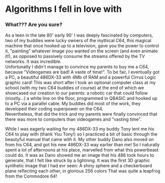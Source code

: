 # Algorithms I fell in love with
### What??? Are you sure?
As a teen in the late 80' early 90' I was deeply fascinated by computers, two of my buddies were lucky owners of the mythical C64, this magical machine that once hooked up to a television, gave you the power to control it, "painting" whatever image you wanted on the screen (and even animate it!), as opposed to passively consume the streams offered by the TV networks. It was incredible.   
Unfortunatly I didn't manage to convince my parents to buy me a C64, because "Videogames are bad! A vaste of time!".
To be fair, I eventually got a PC, a beautiful 486DX-33 with 4Mb of RAM and a powerful Cirrus Logic graphic card! This was short after I took an optional computer class at my school (with my two C64 buddies of course) at the end of which we showcased our creation to our parents: a robotic car that could follow (mostly...) a white line on the floor, programmed in QBASIC and hooked up to a PC via a parallel cable. My buddies did most of the work, they developed their coding superpower on the C64.  
Nevertheless, that did the trick and my parents were finally convinced that there was more to computers than videogames and "vasting time".

While I was eagerly waiting for my 486DX-33 my buddy Tony lent me his C64 to play with (thank You Tony!) so I practiced a bit of basic through the beautyful manual that came with it. My other buddy Dano also moved on from his C64, and got his new 486DX-33 way earlier than me! So I naturally spent a lot of afternoons at his place, marvelled from what this powerbeast could do.
It was as Dano showed me an image that his 486 took hours to generate, that I felt like struck by a lightning. It was the first 3D graphic synthetic image that I had evr seen:
A shiny sphere and a checkerboard plane reflecting each other, in glorious 256 colors That was quite a leapfrog from the Commodore 64!
